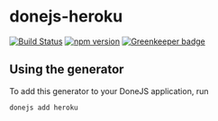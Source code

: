 # donejs-heroku

[![Build Status](https://travis-ci.org/donejs/donejs-heroku.svg?branch=master)](https://travis-ci.org/donejs/donejs-heroku)
[![npm version](https://badge.fury.io/js/donejs-heroku.svg)](http://badge.fury.io/js/donejs-heroku) [![Greenkeeper badge](https://badges.greenkeeper.io/donejs/donejs-heroku.svg)](https://greenkeeper.io/)



## Using the generator

To add this generator to your DoneJS application, run

```
donejs add heroku
```
